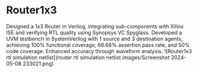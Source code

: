 # Router1x3
Designed a 1x3 Router in Verilog, integrating sub-components with Xilinx ISE and verifying RTL quality using Synopsys VC Spyglass. Developed a UVM testbench in SystemVerilog with 1 source and 3 destination agents, achieving 100% functional coverage, 66.66% assertion pass rate, and 50% code coverage. Enhanced accuracy through waveform analysis.
![Router1x3 rtl simulation netlist](router rtl simulation netlist images/Screenshot 2024-05-08 233021.png)

